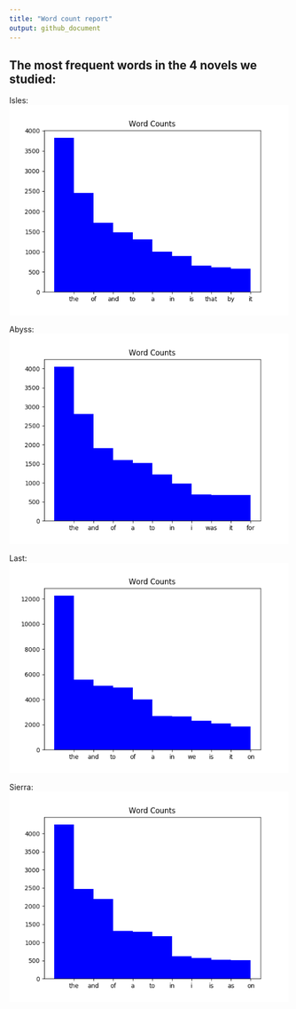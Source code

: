 ```yaml
---
title: "Word count report"
output: github_document
---
```




## The most frequent words in the 4 novels we studied:

Isles:
![alt tag](../results/figure/isles.png)

Abyss:
![alt tag](../results/figure/abyss.png)

Last:
![alt tag](../results/figure/last.png)

Sierra:
![alt tag](../results/figure/sierra.png)
